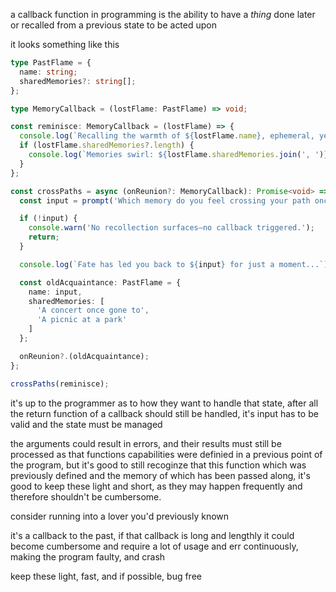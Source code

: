 a callback function in programming is the ability to have a _thing_ done later or recalled from a previous state to be acted upon

it looks something like this

```ts
type PastFlame = {
  name: string;
  sharedMemories?: string[];
};

type MemoryCallback = (lostFlame: PastFlame) => void;

const reminisce: MemoryCallback = (lostFlame) => {
  console.log(`Recalling the warmth of ${lostFlame.name}, ephemeral, yet vivid...`);
  if (lostFlame.sharedMemories?.length) {
    console.log(`Memories swirl: ${lostFlame.sharedMemories.join(', ')}`);
  }
};

const crossPaths = async (onReunion?: MemoryCallback): Promise<void> => {
  const input = prompt('Which memory do you feel crossing your path once more?')?.trim() ?? '';

  if (!input) {
    console.warn('No recollection surfaces—no callback triggered.');
    return;
  }

  console.log(`Fate has led you back to ${input} for just a moment...`);

  const oldAcquaintance: PastFlame = {
    name: input,
    sharedMemories: [
      'A concert once gone to',
      'A picnic at a park'
    ]
  };

  onReunion?.(oldAcquaintance);
};

crossPaths(reminisce);
```

it's up to the programmer as to how they want to handle that state, after all the return function of a callback should still be handled, it's input has to be valid and the state must be managed

the arguments could result in errors, and their results must still be processed as that functions capabilities were definied in a previous point of the program, but it's good to still recoginze that this function which was previously defined and the memory of which has been passed along, it's good to keep these light and short, as they may happen frequently and therefore shouldn't be cumbersome.

consider running into a lover you'd previously known

it's a callback to the past, if that callback is long and lengthly it could become cumbersome and require a lot of usage and err continuously, making the program faulty, and crash

keep these light, fast, and if possible, bug free